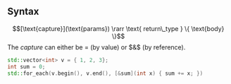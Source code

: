## Syntax
$$[\text{capture}](\text{params}) \rarr \text{ return\_type } \{ \text{body} \}$$
The *capture* can either be $=$ (by value) or $&$ (by reference).
```cpp
std::vector<int> v = { 1, 2, 3};
int sum = 0;
std::for_each(v.begin(), v.end(), [&sum](int x) { sum += x; })
```